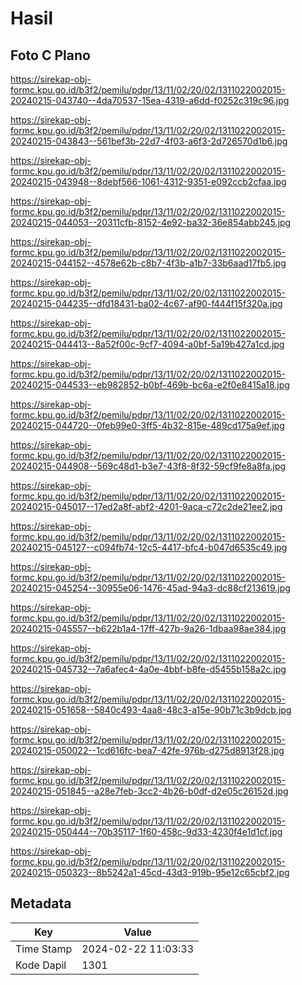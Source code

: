 # Hasil

## Foto C Plano

https://sirekap-obj-formc.kpu.go.id/b3f2/pemilu/pdpr/13/11/02/20/02/1311022002015-20240215-043740--4da70537-15ea-4319-a6dd-f0252c319c96.jpg

https://sirekap-obj-formc.kpu.go.id/b3f2/pemilu/pdpr/13/11/02/20/02/1311022002015-20240215-043843--561bef3b-22d7-4f03-a6f3-2d726570d1b6.jpg

https://sirekap-obj-formc.kpu.go.id/b3f2/pemilu/pdpr/13/11/02/20/02/1311022002015-20240215-043948--8debf566-1061-4312-9351-e092ccb2cfaa.jpg

https://sirekap-obj-formc.kpu.go.id/b3f2/pemilu/pdpr/13/11/02/20/02/1311022002015-20240215-044053--20311cfb-8152-4e92-ba32-36e854abb245.jpg

https://sirekap-obj-formc.kpu.go.id/b3f2/pemilu/pdpr/13/11/02/20/02/1311022002015-20240215-044152--4578e62b-c8b7-4f3b-a1b7-33b6aad17fb5.jpg

https://sirekap-obj-formc.kpu.go.id/b3f2/pemilu/pdpr/13/11/02/20/02/1311022002015-20240215-044235--dfd18431-ba02-4c67-af90-f444f15f320a.jpg

https://sirekap-obj-formc.kpu.go.id/b3f2/pemilu/pdpr/13/11/02/20/02/1311022002015-20240215-044413--8a52f00c-9cf7-4094-a0bf-5a19b427a1cd.jpg

https://sirekap-obj-formc.kpu.go.id/b3f2/pemilu/pdpr/13/11/02/20/02/1311022002015-20240215-044533--eb982852-b0bf-469b-bc6a-e2f0e8415a18.jpg

https://sirekap-obj-formc.kpu.go.id/b3f2/pemilu/pdpr/13/11/02/20/02/1311022002015-20240215-044720--0feb99e0-3ff5-4b32-815e-489cd175a9ef.jpg

https://sirekap-obj-formc.kpu.go.id/b3f2/pemilu/pdpr/13/11/02/20/02/1311022002015-20240215-044908--569c48d1-b3e7-43f8-8f32-59cf9fe8a8fa.jpg

https://sirekap-obj-formc.kpu.go.id/b3f2/pemilu/pdpr/13/11/02/20/02/1311022002015-20240215-045017--17ed2a8f-abf2-4201-9aca-c72c2de21ee2.jpg

https://sirekap-obj-formc.kpu.go.id/b3f2/pemilu/pdpr/13/11/02/20/02/1311022002015-20240215-045127--c094fb74-12c5-4417-bfc4-b047d6535c49.jpg

https://sirekap-obj-formc.kpu.go.id/b3f2/pemilu/pdpr/13/11/02/20/02/1311022002015-20240215-045254--30955e06-1476-45ad-94a3-dc88cf213619.jpg

https://sirekap-obj-formc.kpu.go.id/b3f2/pemilu/pdpr/13/11/02/20/02/1311022002015-20240215-045557--b622b1a4-17ff-427b-9a26-1dbaa98ae384.jpg

https://sirekap-obj-formc.kpu.go.id/b3f2/pemilu/pdpr/13/11/02/20/02/1311022002015-20240215-045732--7a6afec4-4a0e-4bbf-b8fe-d5455b158a2c.jpg

https://sirekap-obj-formc.kpu.go.id/b3f2/pemilu/pdpr/13/11/02/20/02/1311022002015-20240215-051658--5840c493-4aa8-48c3-a15e-90b71c3b9dcb.jpg

https://sirekap-obj-formc.kpu.go.id/b3f2/pemilu/pdpr/13/11/02/20/02/1311022002015-20240215-050022--1cd616fc-bea7-42fe-976b-d275d8913f28.jpg

https://sirekap-obj-formc.kpu.go.id/b3f2/pemilu/pdpr/13/11/02/20/02/1311022002015-20240215-051845--a28e7feb-3cc2-4b26-b0df-d2e05c26152d.jpg

https://sirekap-obj-formc.kpu.go.id/b3f2/pemilu/pdpr/13/11/02/20/02/1311022002015-20240215-050444--70b35117-1f60-458c-9d33-4230f4e1d1cf.jpg

https://sirekap-obj-formc.kpu.go.id/b3f2/pemilu/pdpr/13/11/02/20/02/1311022002015-20240215-050323--8b5242a1-45cd-43d3-919b-95e12c65cbf2.jpg


## Metadata

| Key        | Value               |
| ---------- | ------------------- |
| Time Stamp | 2024-02-22 11:03:33 |
| Kode Dapil | 1301                |



